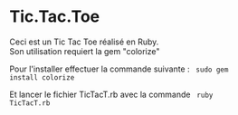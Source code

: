 # Tic.Tac.Toe

Ceci est un Tic Tac Toe réalisé en Ruby.  
Son utilisation requiert la gem "colorize"

Pour l'installer effectuer la commande suivante : <code> sudo gem install colorize </code>

Et lancer le fichier TicTacT.rb avec la commande <code> ruby TicTacT.rb </code>
